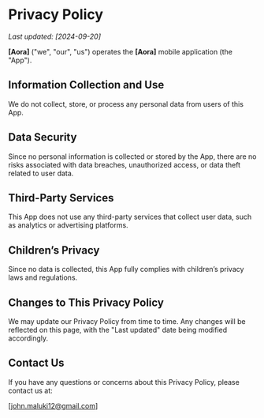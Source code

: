 # Privacy Policy

_Last updated: [2024-09-20]_

**[Aora]** ("we", "our", "us") operates the **[Aora]** mobile application (the "App").

## Information Collection and Use

We do not collect, store, or process any personal data from users of this App.

## Data Security

Since no personal information is collected or stored by the App, there are no risks associated with data breaches, unauthorized access, or data theft related to user data.

## Third-Party Services

This App does not use any third-party services that collect user data, such as analytics or advertising platforms.

## Children’s Privacy

Since no data is collected, this App fully complies with children’s privacy laws and regulations.

## Changes to This Privacy Policy

We may update our Privacy Policy from time to time. Any changes will be reflected on this page, with the "Last updated" date being modified accordingly.

## Contact Us

If you have any questions or concerns about this Privacy Policy, please contact us at:

[john.maluki12@gmail.com]
